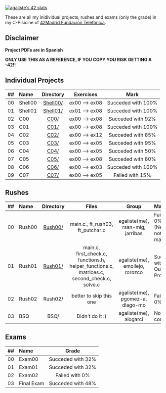[![agaliste's 42 stats](https://badge42.herokuapp.com/api/stats/agaliste?cursus=C%20Piscine&privacyName=true)]()

These are all my inidividual projects, rushes and exams (only the grade) in my C-Pisicine of [42Madrid Fundación Telefónica](https://www.42madrid.com/).

## Disclaimer
**Project PDFs are in Spanish**

**ONLY USE THIS AS A REFERENCE, IF YOU COPY YOU RISK GETTING A -42!!**

## Individual Projects

|  ##  |			Name				|	Directory	|	Exercises			| Mark |
|:----:|:-----------------------------------|:-------------:|:------------------:|:--------------:|
|  00  |Shell00								|	[Shell00/](https://github.com/somedevv/42-C-Piscine/tree/master/Shell00)		| ex00 --> ex08			| Succeded with 100% |
|  01  |Shell01							|	[Shell01/](https://github.com/somedevv/42-Piscine/tree/master/Shell01)		| ex01 --> ex08 | Succeded with 100% |
|  02  |C00								|	[C00/](https://github.com/somedevv/42-C-Piscine/tree/master/C00)		| ex00 --> ex08			| Succeded with 92% |
|  03  |C01					|	[C01/](https://github.com/somedevv/42-C-Piscine/tree/master/C01)		| ex00 --> ex08 | Succeded with 100% |
|  04  |C02					|	[C02/](https://github.com/somedevv/42-C-Piscine/tree/master/C02)		| ex00 --> ex12 | Succeded with 85% |
|  05  |C03					|	[C03/](https://github.com/somedevv/42-C-Piscine/tree/master/C03)		| ex00 --> ex05 | Succeded with 95% |
|  06  |C04					|	[C04/](https://github.com/somedevv/42-C-Piscine/tree/master/C04)		| ex00 --> ex05 | Succeded with 50% |
|  07  |C05					|	[C05/](https://github.com/somedevv/42-C-Piscine/tree/master/C05)		| ex00 --> ex08 | Succeded with 80% |
|  08  |C06					|	[C06/](https://github.com/somedevv/42-C-Piscine/tree/master/C06)		| ex00 --> ex03 | Succeded with 100% |
|  09  |C07					|	[C07/](https://github.com/somedevv/42-C-Piscine/tree/master/C07)		| ex00 --> ex05 | Failed with 15% |

## Rushes

|  ##  |			Name				|	Directory	|	Files			| Group | Mark |
|:----:|:-----------------------------------|:-------------:|:------------------:|:-------------:|:----------|
|  00  |Rush00					|	[Rush00/](https://github.com/somedevv/42-C-Piscine/tree/master/Rush00)		| main.c., ft_rush03, ft_putchar.c	| agaliste(me), rsan-mig, jarribas | Failed with 0% (Negatives not well managed) |
|  01  |Rush01					|	[Rush01/](https://github.com/somedevv/42-C-Piscine/tree/master/Rush01)		| main.c, first_check.c, functions.h, helper_functions.c, matrices.c, second_check.c, solve.c | agaliste(me), emollejo, rorozco | Succeded with 70% + Outstanding Project |
|  02  |Rush02					|	Rush02/		| better to skip this one | agaliste(me), pgomez-a, dlago-mo | Failed with 0% |
|  03  |BSQ					|	BSQ/		| Didn't do it :( | agaliste(me), alogarci | Not corrected |

## Exams

|  ##  |  Name  |	       Grade	      |
|:----:|:-------|:-------------------:|
|  00  | Exam00	|		Succeded with 32%	|
|  01  | Exam01	|		Succeded with 32%	|
|  02  | Exam02	|		Failed with 0%	  |
|  03  | Final Exam |		Succeded with 48% |
